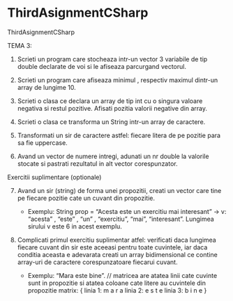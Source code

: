 # ThirdAsignmentCSharp
 ThirdAsignmentCSharp

TEMA 3:

1. Scrieti un program care stocheaza intr-un vector 3 variabile de tip double declarate de voi si le afiseaza parcurgand vectorul.

2. Scrieti un program care afiseaza minimul , respectiv maximul dintr-un array de lungime 10.

3. Scrieti o clasa ce declara un array de tip int cu o singura valoare negativa si restul pozitive. Afisati pozitia valorii negative din array.

4. Scrieti o clasa ce transforma un String intr-un array de caractere.

5. Transformati un sir de caractere astfel: fiecare litera de pe pozitie para sa fie uppercase. 

6. Avand un vector de numere intregi, adunati un nr double la valorile stocate si pastrati rezultatul in alt vector corespunzator.


Exercitii suplimentare (optionale)

7. Avand un sir (string) de forma unei propozitii, creati un vector care tine pe fiecare pozitie cate un cuvant din propozitie. 
     - Exemplu: String prop = “Acesta este un exercitiu mai interesant” -> v: “acesta” , “este” , “un” , “exercitiu”, “mai”, “interesant”. Lungimea sirului v este 6 in acest exemplu.

8. Complicati primul exercitiu suplimentar atfel: verificati daca lungimea fiecare cuvant din sir este aceeasi pentru toate cuvintele, iar daca conditia aceasta e adevarata creati un array bidimensional ce contine array-uri de caractere corespunzatoare fiecarui cuvant. 
     - Exemplu: “Mara este bine”.
// matricea are atatea linii cate cuvinte sunt in propozitie si atatea coloane cate litere au cuvintele din propozitie
matrix:
{
	linia 1: m a r a
	linia 2: e s t e
	linia 3: b i n e
}